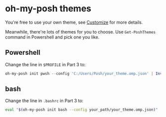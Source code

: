 # oh-my-posh themes

You're free to use your own theme, see [Customize](https://ohmyposh.dev/docs/installation/customize) for more details.

Meanwhile, there're lots of themes for you to choose. Use `Get-PoshThemes` command in Powershell and pick one you like.

## Powershell

Change the line in `$PROFILE` in Part 3 to:

```powershell
oh-my-posh init pwsh --config 'C:/Users/Posh/your_theme.omp.json' | Invoke-Expression
```

## bash

Change the line in `.bashrc` in Part 3 to:

```bash
eval "$(oh-my-posh init bash --config your_path/your_theme.omp.json)"
```
